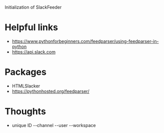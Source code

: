 Initialization of SlackFeeder


# Helpful links
- https://www.pythonforbeginners.com/feedparser/using-feedparser-in-python
- https://api.slack.com


# Packages
 - HTMLSlacker
 - https://pythonhosted.org/feedparser/

# Thoughts
 - unique ID 
    --channel
    --user
    --workspace